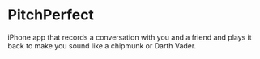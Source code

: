 # PitchPerfect
iPhone app that records a conversation with you and a friend and plays it back to make you sound like a chipmunk or Darth Vader.

